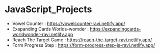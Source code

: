 # JavaScript_Projects
* Vowel Counter : https://vowelcounter-ravi.netlify.app/
* Exapanding Cards Worlds-womder : https://expandingcards-worldwonder-ravi.netlify.app
* Reach The Target Game : https://reach-the-target-ravi.netlify.app/
* Form Progress Step : https://form-progress-step-js-ravi.netlify.app/
